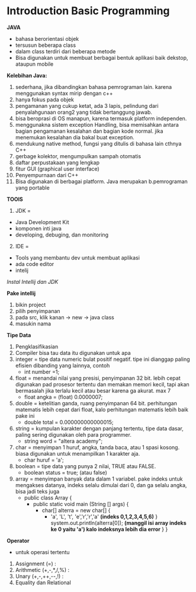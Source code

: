 # Introduction Basic Programming

**JAVA**
- bahasa berorientasi objek
- tersusun beberapa class
- dalam class terdiri dari beberapa metode
- Bisa digunakan untuk membuat berbagai bentuk aplikasi baik dekstop, ataupun mobile

**Kelebihan Java:**
1. sederhana, jika dibandingkan bahasa pemrograman lain. karena menggunakan syntax mirip dengan c++
2. hanya fokus pada objek
3. pengamanan yang cukup ketat, ada 3 lapis, pelindung dari penyalahgunaan orang2 yang tidak bertanggung jawab.
4. bisa beroprasi di OS manapun, karena termasuk platform independen.
5. menggunakna sistem exception Handling, bisa memisahkan antara bagian pengamanan kesalahan dan bagian kode normal. jika menemukan kesalahan dia bakal buat exception. 
6. mendukung native method, fungsi yang ditulis di bahasa lain cthnya C++
7. gerbage kolektor, mengumpulkan sampah otomatis
8. daftar perpustakaan yang lengkap
9. fitur GUI (graphical user interface)
10. Penyempurnaan dari C++
11. Bisa digunakan di berbagai platform. Java merupakan b.pemrograman yang portable

**TOOlS**
1. JDK = 
- Java Development Kit
- komponen inti java
- developing, debuging, dan monitoring


2. IDE = 
- Tools yang membantu dev untuk membuat aplikasi
- ada code editor
- intelij

*Instal Intellij dan JDK*

**Pake intellij**
1. bikin project
2. pilih penyimpanan
3. pada src, klik kanan -> new -> java class
4. masukin nama

**Tipe Data**
1. Pengklasifikasian
2. Compiler bisa tau data itu digunakan untuk apa
3. integer = tipe data numeric bulat positif negatif. tipe ini dianggap paling efisien dibanding yang lainnya, contoh 
    - int number =1;
4. float = menandai nilai yang presisi, penyimpanan 32 bit. lebih cepat digunakan pad prosesor tertentu dan memakan memori kecil, tapi akan bermasalah jika terlalu kecil atau besar karena ga akurat. max 7
    - float angka = (float) 0.0000007;
5. double = ketelitian ganda, ruang penyimpanan 64 bit. perhitungan matematis lebih cepat dari float, kalo perhitungan matematis lebih baik pake ini
    - double total = 0.000000000000015;
6. string = kumpulan karakter dengan panjang tertentu, tipe data dasar, paling sering digunakan oleh para programmer. 
    - string word = "altera academy";
7. char = menyimpan 1 huruf, angka, tanda baca, atau 1 spasi kosong. biasa digunakan untuk menampilkan 1 karakter aja.
    - char huruf = 'a';
8. boolean = tipe data yang punya 2 nilai, TRUE atau FALSE.
    - boolean status = true; (atau false)
9. array = menyimpan banyak data dalam 1 variabel. pake indeks untuk mengakses datanya, indeks selalu dimulai dari 0, dan ga selalu angka, bisa jadi teks juga
    - public class Array {
        - public static void main (String [] args) {
            - char[] alterra = new char[] {
                - 'a', 'L', 't', 'e','r','r','a'  **(indeks 0,1,2,3,4,5,6)**
            }
            system.out.println(alterra[0]); **(manggil isi array indeks ke 0 yaitu 'a') kalo indeksnya lebih dia error**
        }
    }


**Operator**
- untuk operasi tertentu
1. Assignment (=)           :
2. Arithmetic (+,-,*,/,%)   :
3. Unary (+,-,++,--,!)      :
4. Equality dan Relational 